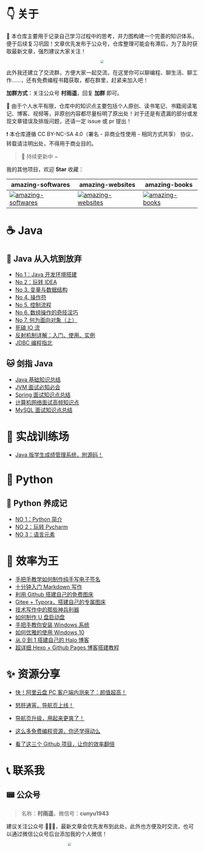 # 👇 关于

💯 本仓库主要用于记录自己学习过程中的思考，并力图构建一个完善的知识体系，便于后续复习巩固！文章优先发布于公众号，仓库整理可能会有滞后，为了及时获取最新文章，强烈建议大家关注！

<div align="center"><img src="https://gitee.com/cunyu1943/images/raw/master/ImgsUbuntu/20200510234310.png" style="zoom:50%;" /></div>

此外我还建立了交流群，方便大家一起交流，在这里你可以聊编程、聊生活、聊工作……，还有免费编程书籍获取，都在群里，赶紧来加入吧！

**加群方式**：关注公众号 **村雨遥**，回复 **加群** 即可。

🙏 由于个人水平有限，仓库中的知识点主要包括个人原创、读书笔记、书籍阅读笔记、博客、视频等，非原创内容都尽量标明了原出处！对于还是有遗漏的部分或发现文章错误及排版问题，还请一定 issue 或 pr 提出！

❗ 本仓库遵循 CC BY-NC-SA 4.0（署名 - 非商业性使用 - 相同方式共享） 协议，转载请注明出处，不得用于商业目的。

>   🎈 持续更新中 ~

我的其他项目，欢迎 **Star** 收藏：

| amazing-softwares                                            | amazing-websites                                             | amazing-books                                                |
| ------------------------------------------------------------ | ------------------------------------------------------------ | ------------------------------------------------------------ |
| [![amazing-softwares](https://github-readme-stats.vercel.app/api/pin/?username=cunyu1943&repo=amazing-softwares&theme=dark)](https://github.com/cunyu1943/cs-docs) | [![amazing-websites](https://github-readme-stats.vercel.app/api/pin/?username=cunyu1943&repo=amazing-websites&theme=dark)](https://github.com/cunyu1943/amazing-websites) | [![amazing-books](https://github-readme-stats.vercel.app/api/pin/?username=cunyu1943&repo=amazing-books&theme=dark)](https://github.com/cunyu1943/amazing-books) |

# ☕ Java

## 🐶 Java 从入坑到放弃

-    [No 1：Java 开发环境搭建](https://mp.weixin.qq.com/s?__biz=MzIyNTg2MjkzNw==&mid=2247493124&idx=3&sn=6c54059a1417a8febd1d79fd8ff80ae8&chksm=e87b9272df0c1b64a8be5b239fb821f0c4f71202cb4d594d61d63bb65e503aa811f9ff7731fd&scene=178&cur_album_id=1859756385341603840#rd)
-   [No 2：玩转 IDEA](https://mp.weixin.qq.com/s?__biz=MzIyNTg2MjkzNw==&mid=2247493124&idx=2&sn=4b91fda8151a72309efde447cdaf6264&chksm=e87b9272df0c1b646145657f4d8aafa0b36817e0c74fd9450446281db6b99c384af79fb88e5d&scene=178&cur_album_id=1859756385341603840#rd)
-   [No 3. 变量与数据结构](https://mp.weixin.qq.com/s?__biz=MzIyNTg2MjkzNw==&mid=2247493124&idx=1&sn=4290091f2c5beb706f7ad98a465df3ea&chksm=e87b9272df0c1b64ef67cda2c9fed9c1e2328d48b6bf7ac13cb6471b9f315934d81d74c1a3e5&scene=178&cur_album_id=1859756385341603840#rd)
-   [No 4. 操作符](https://mp.weixin.qq.com/s?__biz=MzIyNTg2MjkzNw==&mid=2247493159&idx=1&sn=b40579fed26d3ae4e31a27ddfe3f6a2d&chksm=e87b9251df0c1b47da575e732fae12591673809e39097a9f04b5f0038cc564d328d1d9c08059&scene=178&cur_album_id=1859756385341603840#rd)
-   [No 5. 控制流程](https://mp.weixin.qq.com/s?__biz=MzIyNTg2MjkzNw==&mid=2247493198&idx=1&sn=2e72c61ba4e462bf7e7fc0325db179aa&chksm=e87b9238df0c1b2e0eedd91cf20d72241a6ed0c7d3a8b502b0d0220160c905c3737e80beddb0&scene=178&cur_album_id=1859756385341603840#rd)
-   [No 6. 数组操作的奇技淫巧](https://mp.weixin.qq.com/s?__biz=MzIyNTg2MjkzNw==&mid=2247493421&idx=1&sn=b93cc1baedef60944442904c06ff2d47&chksm=e87b935bdf0c1a4dbdfab8316501787d365f4493584023dd0b79c74cde67f81ade4fdf2f3fb3&scene=178&cur_album_id=1859756385341603840#rd)
-   [No 7. 何为面向对象（上）](https://mp.weixin.qq.com/s?__biz=MzIyNTg2MjkzNw==&mid=2247493594&idx=1&sn=f97c14f70a3d1bc4ae3036eac10a2f47&chksm=e87b93acdf0c1abaeb0358f16feccd59547d6d76bed50dbe4f08221311b41126d6f801517f84&scene=178&cur_album_id=1859756385341603840#rd)
-   [死磕 IO 流](https://mp.weixin.qq.com/s?__biz=MzIyNTg2MjkzNw==&mid=2247493330&idx=1&sn=162308e437c06bf4479abd6ca37a8296&chksm=e87b92a4df0c1bb26bf1e73f93f0fd1840343986d3a496687d080cbd5db58994d9f4f741a38c&scene=178&cur_album_id=1624161604734877700#rd)
-   [反射机制详解：入门、使用、实例](https://mp.weixin.qq.com/s?__biz=MzIyNTg2MjkzNw==&mid=2247493014&idx=1&sn=33731a0560ad3e48bff56e750e847e8b&chksm=e87b91e0df0c18f6bb338d5e989c712583468314799aa2f8db9ceff70fcd1c14652157f9059d&scene=178&cur_album_id=1624161604734877700#rd)
-   [JDBC 编程指北](https://mp.weixin.qq.com/s?__biz=MzIyNTg2MjkzNw==&mid=2247493394&idx=1&sn=cbf0260141666a620ab46f7a6f9b22c1&chksm=e87b9364df0c1a7274a3f6c0040c2e79cdbb34efc42b0eda4bc27d7ea11aeb9498a8169bb3f0&scene=178&cur_album_id=1624161604734877700#rd)

## 🐱 剑指 Java

-   [Java 基础知识总结](https://t.1yb.co/iDTW)
-   [JVM 面试必知必会](https://t.1yb.co/ixfd)
-   [Spring 面试知识点总结](https://t.1yb.co/ixdi)
-   [计算机网络面试高频知识点](https://t.1yb.co/iqLO)
-   [MySQL 面试知识点总结](https://t.1yb.co/ixcH)

# 🎉 实战训练场

-   [Java 版学生成绩管理系统，附源码！](https://t.1yb.co/mknj)

# 🐍 Python

## 🍏 Python 养成记

-   [NO 1：Python 简介](https://t.1yb.co/ixaI)
-   [NO 2：玩转 Pycharm](https://t.1yb.co/ixaD)
-   [NO 3：语言元素](https://t.1yb.co/ixat)

# 🔨 效率为王

-   [手把手教学如何制作纯手写电子签名](https://mp.weixin.qq.com/s?__biz=MzIyNTg2MjkzNw==&mid=2247493356&idx=1&sn=aa6185289eaa8d6ae7837131013a9b24&chksm=e87b929adf0c1b8caffe96835d30003b4b7af2e1220fe3dea5e627f5c5cb93078fb3052ecd57&scene=178&cur_album_id=1627034261113339905#rd)
-   [十分钟入门 Markdown 写作](https://t.1yb.co/ixcL)
-   [利用 Github 搭建自己的免费图床](https://t.1yb.co/ixcs)
-   [Gitee + Typora，搭建自己的专属图床](https://t.1yb.co/ixcA)
-   [技术写作中的那些神兵利器](https://mp.weixin.qq.com/s?__biz=MzIyNTg2MjkzNw==&mid=2247493262&idx=1&sn=a564d359841d095532820024d0abfdd0&chksm=e87b92f8df0c1bee7b24576e78ec5f62140d483f3f19867563e62f8bc1bb5622f3d7926513be&scene=178&cur_album_id=1627034261113339905#rd)
-   [如何制作 U 盘启动盘](https://t.1yb.co/iDUy)
-   [手把手教你安装 Windows 系统](https://t.1yb.co/iDUf)
-   [如何优雅的使用 Windows 10](https://t.1yb.co/iDV1)
-   [从 0 到 1 搭建自己的 Halo 博客](https://t.1yb.co/ixet)
-   [超详细 Hexo + Github Pages 博客搭建教程](https://mp.weixin.qq.com/s?__biz=MzIyNTg2MjkzNw==&mid=2247493549&idx=1&sn=87ff4748ed87ff04e437e0c934e80fba&chksm=e87b93dbdf0c1acd8e44c47fbfc5d9cf4e5131e25ded4c805adea02277e138c796c9c3fa1d98&scene=178&cur_album_id=1627034261113339905#rd)

# ✨ 资源分享

-   [快！阿里云盘 PC 客户端内测来了：颜值超高！](https://t.1yb.co/mQP0)

-   [怒肝通宵，导航页上线！](https://t.1yb.co/ixc6)
-   [导航页升级，用起来更爽了！](https://t.1yb.co/ixc1)
-   [这么多免费编程资源，你还学得动么](https://t.1yb.co/mkn7)
-   [看了这三个 Github 项目，让你的效率翻倍](https://t.1yb.co/ixch)

# 📞 联系我

## 📟 公众号

>   名称：**村雨遥**，微信号：**cunyu1943**

建议关注公众号 🤝🤝🤝，最新文章会优先发布到此处，此外也方便及时交流，也可以通过微信公众号后台添加我的个人微信！

<div align="center"><img src="https://gitee.com/cunyu1943/images/raw/master/ImgsUbuntu/20200510234310.png" style="zoom:50%;" width="60%"/></div>

##   💬 个人微信

>   昵称：**K**，微信号：**cunyu1024**

<div align="center"><img src="./source/imgs/wechat.gif" style="zoom:50%;" /></div>

##  🍟其他平台

-   📌 **Github@村雨遥**：https://github.com/cunyu1943
-   📌 **Gitee@村雨遥**：https://gitee.com/cunyu1943
-   📌 **CSDN@村雨遥**：https://blog.csdn.net/github_39655029
-   📌 **掘金@村雨遥**：https://juejin.cn/user/747323637904519
-   📌 **知乎@村雨遥**：https://www.zhihu.com/people/cunyu1943
-   📌 **简书@村雨遥**：https://www.jianshu.com/u/c936e85a22d8
-   📌 **牛客@村雨遥**：https://www.nowcoder.com/profile/806383223
-   📌 **开源中国@村雨遥**：https://my.oschina.net/cunyu1943
-   📌 **腾讯云+社区@村雨遥**：https://cloud.tencent.com/developer/column/80666



# :copyright: License

本仓库遵循 CC BY-NC-SA 4.0（署名 - 非商业性使用 - 相同方式共享） 协议，转载请注明出处，不得用于商业目的。

# 🍋 特别致谢

1.  [Typora](https://typora.io/)，所有文档均使用 Typora 编写；
2.  [Mdnice](https://www.mdnice.com/)：Markdown 转微信格式；
3.  [路过图床](https://imgchr.com/)：免费图床；
4.  [Docsify](https://docsify.js.org/#/)：网站搭建工具；